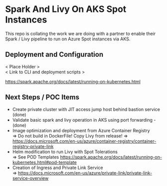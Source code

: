 # Spark And Livy On AKS Spot Instances

This repo is collating the work we are doing with a partner to enable their Spark / Livy pipeline to run on Azure Spot instances via AKS.

## Deployment and Configuration

  < Place Holder >  
  < Link to CLI and deployment scripts >
  
  https://spark.apache.org/docs/latest/running-on-kubernetes.html
  
 ## Next Steps / POC Items
  - Create private cluster with JIT access jump host behind bastion service (done)
  - Validate basic spark and livy operation in AKS using port forwarding - (done)
  - Image optimization and deployment from Azure Container Registry  
     => Do not build in DockerFile! Copy Livy from release!
     => https://docs.microsoft.com/en-us/azure/container-registry/container-registry-private-link
  - Helm modification to run Livy with Spot Tolerations  
     => See POD Templates https://spark.apache.org/docs/latest/running-on-kubernetes.html#pod-template
  - Creation of Ingress and Private Link Service  
     => https://docs.microsoft.com/en-us/azure/private-link/private-link-service-overview
